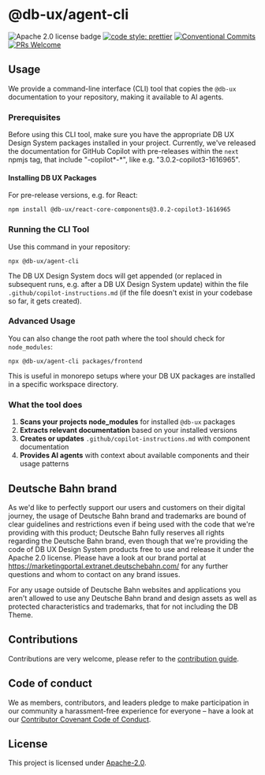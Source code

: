 # @db-ux/agent-cli

![Apache 2.0 license badge](https://img.shields.io/badge/License-Apache_2.0-blue.svg)
[![code style: prettier](https://img.shields.io/badge/code_style-prettier-ff69b4.svg?style=flat-square)](https://github.com/prettier/prettier)
[![Conventional Commits](https://img.shields.io/badge/Conventional%20Commits-1.0.0-yellow.svg)](https://conventionalcommits.org)
[![PRs Welcome](https://img.shields.io/badge/PRs-welcome-brightgreen.svg?style=flat-square)](https://makeapullrequest.com)

## Usage

We provide a command-line interface (CLI) tool that copies the `@db-ux` documentation to your repository, making it available to AI agents.

### Prerequisites

Before using this CLI tool, make sure you have the appropriate DB UX Design System packages installed in your project. Currently, we've released the documentation for GitHub Copilot with pre-releases within the `next` npmjs tag, that include "-copilot*-*", like e.g. "3.0.2-copilot3-1616965".

#### Installing DB UX Packages

For pre-release versions, e.g. for React:

```shell
npm install @db-ux/react-core-components@3.0.2-copilot3-1616965
```

### Running the CLI Tool

Use this command in your repository:

```shell
npx @db-ux/agent-cli
```

The DB UX Design System docs will get appended (or replaced in subsequent runs, e.g. after a DB UX Design System update) within the file `.github/copilot-instructions.md` (if the file doesn't exist in your codebase so far, it gets created).

### Advanced Usage

You can also change the root path where the tool should check for `node_modules`:

```shell
npx @db-ux/agent-cli packages/frontend
```

This is useful in monorepo setups where your DB UX packages are installed in a specific workspace directory.

### What the tool does

1. **Scans your projects node_modules** for installed `@db-ux` packages
2. **Extracts relevant documentation** based on your installed versions
3. **Creates or updates** `.github/copilot-instructions.md` with component documentation
4. **Provides AI agents** with context about available components and their usage patterns

## Deutsche Bahn brand

As we'd like to perfectly support our users and customers on their digital journey, the usage of Deutsche Bahn brand and trademarks are bound of clear guidelines and restrictions even if being used with the code that we're providing with this product; Deutsche Bahn fully reserves all rights regarding the Deutsche Bahn brand, even though that we're providing the code of DB UX Design System products free to use and release it under the Apache 2.0 license.
Please have a look at our brand portal at <https://marketingportal.extranet.deutschebahn.com/> for any further questions and whom to contact on any brand issues.

For any usage outside of Deutsche Bahn websites and applications you aren't allowed to use any Deutsche Bahn brand and
design assets as well as protected characteristics and trademarks, that for not including the DB Theme.

## Contributions

Contributions are very welcome, please refer to the [contribution guide](https://github.com/db-ux-design-system/core-web/blob/main/CONTRIBUTING.md).

## Code of conduct

We as members, contributors, and leaders pledge to make participation in our
community a harassment-free experience for everyone – have a look at our [Contributor Covenant Code of Conduct](https://github.com/db-ux-design-system/core-web/blob/main/CODE-OF-CONDUCT.md).

## License

This project is licensed under [Apache-2.0](LICENSE).
